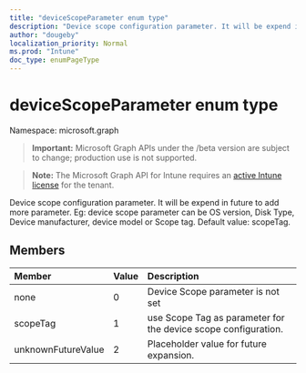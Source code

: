 ```yaml
---
title: "deviceScopeParameter enum type"
description: "Device scope configuration parameter. It will be expend in future to add more parameter. Eg: device scope parameter can be OS version, Disk Type, Device manufacturer, device model or Scope tag. Default value: scopeTag."
author: "dougeby"
localization_priority: Normal
ms.prod: "Intune"
doc_type: enumPageType
---
```


# deviceScopeParameter enum type

Namespace: microsoft.graph

> **Important:** Microsoft Graph APIs under the /beta version are subject to change; production use is not supported.

> **Note:** The Microsoft Graph API for Intune requires an [active Intune license](https://go.microsoft.com/fwlink/?linkid=839381) for the tenant.

Device scope configuration parameter. It will be expend in future to add more parameter. Eg: device scope parameter can be OS version, Disk Type, Device manufacturer, device model or Scope tag. Default value: scopeTag.

## Members
|Member|Value|Description|
|:---|:---|:---|
|none|0|Device Scope parameter is not set|
|scopeTag|1|use Scope Tag as parameter for the device scope configuration.|
|unknownFutureValue|2|Placeholder value for future expansion.|




